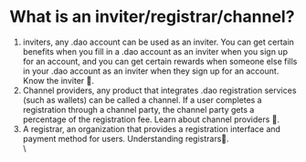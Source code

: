 # What is an inviter/registrar/channel?

1. inviters, any .dao account can be used as an inviter. You can get certain benefits when you fill in a .dao account as an inviter when you sign up for an account, and you can get certain rewards when someone else fills in your .dao account as an inviter when they sign up for an account. Know the inviter 🔗.
2. Channel providers, any product that integrates .dao registration services (such as wallets) can be called a channel. If a user completes a registration through a channel party, the channel party gets a percentage of the registration fee. Learn about channel providers 🔗.
3. A registrar, an organization that provides a registration interface and payment method for users. Understanding registrars🔗.\
   \
